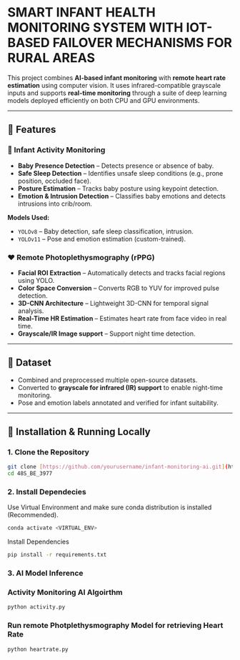 # SMART INFANT HEALTH MONITORING SYSTEM WITH IOT-BASED FAILOVER MECHANISMS FOR RURAL AREAS


This project combines **AI-based infant monitoring** with **remote heart rate estimation** using computer vision. It uses infrared-compatible grayscale inputs and supports **real-time monitoring** through a suite of deep learning models deployed efficiently on both CPU and GPU environments.

---

## 🧠 Features

### 🍼 Infant Activity Monitoring
- **Baby Presence Detection** – Detects presence or absence of baby.
- **Safe Sleep Detection** – Identifies unsafe sleep conditions (e.g., prone position, occluded face).
- **Posture Estimation** – Tracks baby posture using keypoint detection.
- **Emotion & Intrusion Detection** – Classifies baby emotions and detects intrusions into crib/room.

**Models Used:**
- `YOLOv8` – Baby detection, safe sleep classification, intrusion.
- `YOLOv11` – Pose and emotion estimation (custom-trained).

### ❤️ Remote Photoplethysmography (rPPG)
- **Facial ROI Extraction** – Automatically detects and tracks facial regions using YOLO.
- **Color Space Conversion** – Converts RGB to YUV for improved pulse detection.
- **3D-CNN Architecture** – Lightweight 3D-CNN for temporal signal analysis.
- **Real-Time HR Estimation** – Estimates heart rate from face video in real time.
- **Grayscale/IR Image support** – Support night time detection.

---

## 📂 Dataset

- Combined and preprocessed multiple open-source datasets.
- Converted to **grayscale for infrared (IR) support** to enable night-time monitoring.
- Pose and emotion labels annotated and verified for infant suitability.

---

## 🚀 Installation & Running Locally

### 1. Clone the Repository

```bash
git clone [https://github.com/yourusername/infant-monitoring-ai.git](https://github.com/rutajit-sarkar/48S_BE_3977.git)
cd 48S_BE_3977
```
### 2. Install Dependecies
Use Virtual Environment and make sure conda distribution is installed (Recommended).
```bash
conda activate <VIRTUAL_ENV>
```
Install Dependencies
```bash
pip install -r requirements.txt
```
### 3. AI Model Inference
### Activity Monitoring AI Algoirthm

```bash
python activity.py
```
### Run remote Photplethysmography Model for retrieving Heart Rate

```bash
python heartrate.py
```
